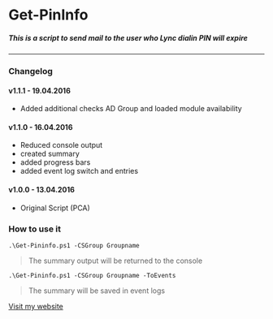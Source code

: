 # Get-PinInfo
##### This is a script to send mail to the user who Lync dialin PIN will expire
---
### Changelog
  
#### v1.1.1 - 19.04.2016
* Added additional checks AD Group and loaded module availability
  
#### v1.1.0 - 16.04.2016
* Reduced console output
* created summary
* added progress bars
* added event log switch and entries
  
#### v1.0.0 - 13.04.2016
* Original Script (PCA)
  
### How to use it
    .\Get-Pininfo.ps1 -CSGroup Groupname
> The summary output will be returned to the console

    .\Get-Pininfo.ps1 -CSGroup Groupname -ToEvents
> The summary will be saved in event logs

[Visit my website](https://train2play.eu)
